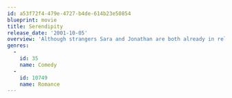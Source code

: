 ```yaml
---
id: a53f72f4-479e-4727-b4de-614b23e50854
blueprint: movie
title: Serendipity
release_date: '2001-10-05'
overview: 'Although strangers Sara and Jonathan are both already in relationships, they realize they have genuine chemistry after a chance encounter – but part company soon after. Years later, they each yearn to reunite, despite being destined for the altar. But to give true love a chance, they have to find one another again.'
genres:
  -
    id: 35
    name: Comedy
  -
    id: 10749
    name: Romance
---
```

